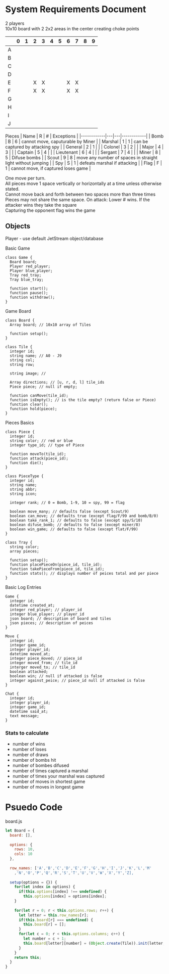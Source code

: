 # System Requirements Document

2 players  
10x10 board with 2 2x2 areas in the center creating choke points

|   | 0 | 1 | 2 | 3 | 4 | 5 | 6 | 7 | 8 | 9 |
|---|---|---|---|---|---|---|---|---|---|---|
| A |   |   |   |   |   |   |   |   |   |   |
| B |   |   |   |   |   |   |   |   |   |   |
| C |   |   |   |   |   |   |   |   |   |   |
| D |   |   |   |   |   |   |   |   |   |   |
| E |   |   | X | X |   |   | X | X |   |   |
| F |   |   | X | X |   |   | X | X |   |   |
| G |   |   |   |   |   |   |   |   |   |   |
| H |   |   |   |   |   |   |   |   |   |   |
| I |   |   |   |   |   |   |   |   |   |   |
| J |   |   |   |   |   |   |   |   |   |   |

Pieces
| Name       | R | # | Exceptions |
|------------|---|---|------------|
| Bomb       | B | 6 | cannot move, caputurable by Miner |
| Marshal    | 1 | 1 | can be captured by attacking spy |
| General    | 2 | 1 |  |
| Colonel    | 3 | 2 |  |
| Major      | 4 | 3 |  |
| Captain    | 5 | 4 |  |
| Lieutenant | 6 | 4 |  |
| Sergant    | 7 | 4 |  |
| Miner      | 8 | 5 | Difuse bombs |
| Scout      | 9 | 8 | move any number of spaces in straight light without jumping |
| Spy        | S | 1 | defeats marshal if attacking |
| Flag       | F | 1 | cannot move, if captured loses game |

One move per turn.   
All pieces move 1 space vertically or horizontally at a time unless otherwise stated.  
Cannot move back and forth between two spaces more than three times  
Pieces may not share the same space.
On attack: Lower # wins. If the attacker wins they take the square  
Capturing the opponent flag wins the game  

## Objects

Player - use default JetStream object/database  

Basic Game
```
class Game {
  Board board; 
  Player red_player;
  Player blue_player;
  Tray red_tray;
  Tray blue_tray;
  
  function start();
  function pause();
  function withdraw();
}
```

Game Board
```
class Board {
  Array board; // 10x10 array of Tiles
  
  function setup();
}

class Tile {
  integer id;
  string name; // A0 - J9
  string col;
  string row;
  
  string image; //
  
  Array directions; // [u, r, d, l] tile_ids
  Piece piece; // null if empty;
  
  function canMove(tile_id);
  function isEmpty(); // is the tile empty? (return false or Piece)
  function clear();
  function hold(piece);
}
``` 

Pieces Basics
```
class Piece {
  integer id;
  string color; // red or blue
  integer type_id; // type of Piece
  
  function moveTo(tile_id);
  function attack(piece_id);
  function die();
}

class PieceType {
  integer id;
  string name;
  string abbr;
  string icon;
  
  integer rank; // 0 = Bomb, 1-9, 10 = spy, 99 = flag
  
  boolean move_many; // defaults false (except Scout/9)
  boolean can_move; // defaults true (except flag/F/99 and bomb/B/0)
  boolean take_rank_1; // defaults to false (except spy/S/10)
  boolean difuse_bomb; // defaults to false (except miner/8)
  boolean win_game; // defaults to false (except flat/F/99)
}

class Tray {
  string color;
  array pieces;
  
  function setup();
  function placePieceOn(piece_id, tile_id);
  function takePieceFrom(piece_id, tile_id);
  function stats(); // displays number of peices total and per piece
}
```

Basic Log Entries
```
Game {
  integer id;
  datetime created_at;
  integer red_player; // player_id
  integer blue_player; // player_id
  json board; // description of board and tiles
  json pieces; // description of peices
}

Move {
  integer id;
  integer game_id;
  integer player_id;
  datetime moved_at;
  integer piece_moved; // piece_id
  integer moved_from; // tile_id
  interger moved_to; // tile_id
  boolean attacked; 
  boolean win; // null if attacked is false
  integer against_peice; // piece_id null if attacked is false
}

Chat {
  integer id;
  integer player_id;
  integer game_id;
  datetime said_at;
  text message;
}
```

### Stats to calculate

* number of wins
* number of loses
* number of draws
* number of bombs hit
* number of bombes difused
* number of times captured a marshal
* number of times your marshal was captured
* number of moves in shortest game
* number of moves in longest game

# Psuedo Code
board.js
```js
let Board = {
  board: [],
  
  options: {
    rows: 10,
    cols: 10
  },
  
  row_names: ['A','B','C','D','E','F','G','H','I','J','K','L','M'
    ,'N','O','P','Q','R','S','T','U','V','W','X','Y','Z],
  
  setup(options = {}) {   
    for(let index in options) {
      if(this.options[index] !== undefined) {
        this.options[index] = options[index];
    }
    
    for(let r = 0; r < this.options.rows; r++) {
      let letter = this.row_names[r];
      if(this.board[r] === undefined) {
        this.board[r] = [];
      }
      for(let c = 0; r < this.options.columns; c++) {
        let number = c + 1;
        this.board[letter][number] = (Object.create(Tile)).init(letter, number, this.options);
      }
    }
    return this;
  }
}
```
